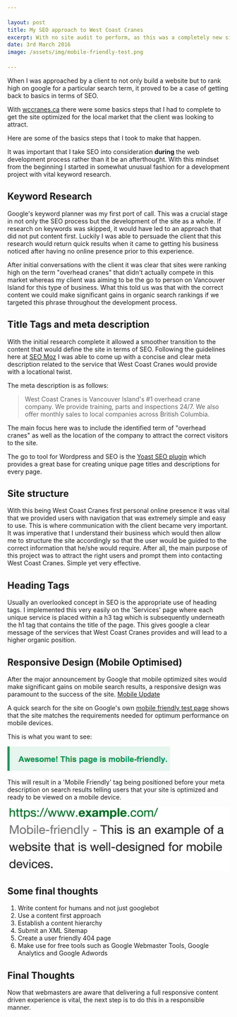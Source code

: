 ```yaml
---

layout: post
title: My SEO approach to West Coast Cranes
excerpt: With no site audit to perform, as this was a completely new site, it was back to basics for making gains in organic search results
date: 3rd March 2016
image: /assets/img/mobile-friendly-test.png

---
```


When I was approached by a client to not only build a website but to rank high on google for a particular search term, it proved to be a case of getting back to basics in terms of SEO.

With [wccranes.ca](wccranes.ca) there were some basics steps that I had to complete to get the site optimized for the local market that the client was looking to attract.

Here are some of the basics steps that I took to make that happen.  

It was important that I take SEO into consideration __during__ the web development process rather than it be an afterthought. With this mindset from the beginning I started in somewhat unusual fashion for a development project with vital keyword research.  

## Keyword Research

Google's keyword planner was my first port of call. This was a crucial stage in not only the SEO process but the development of the site as a whole. If research on keywords was skipped, it would have led to an approach that did not put content first. Luckily I was able to persuade the client that this research would return quick results when it came to getting his business noticed after having no online presence prior to this experience.

After initial conversations with the client it was clear that sites were ranking high on the term "overhead cranes" that didn't actually compete in this market whereas my client was aiming to be the go to person on Vancouver Island for this type of business. What this told us was that with the correct content we could make significant gains in organic search rankings if we targeted this phrase throughout the development process.

## Title Tags and meta description

With the initial research complete it allowed a smoother transition to the content that would define the site in terms of SEO. Following the guidelines here at [SEO Moz](https://moz.com/learn/seo/meta-description) I was able to come up with a concise and clear meta description related to the service that West Coast Cranes would provide with a locational twist.

The meta description is as follows:

> West Coast Cranes is Vancouver Island's #1 overhead crane company. We provide training, parts and inspections 24/7. We also offer monthly sales to local companies across British Columbia.

The main focus here was to include the identified term of "overhead cranes" as well as the location of the company to attract the correct visitors to the site.

The go to tool for Wordpress and SEO is the [Yoast SEO plugin](https://yoast.com/wordpress/plugins/seo/) which provides a great base for creating unique page titles and descriptions for every page.

## Site structure

With this being West Coast Cranes first personal online presence it was vital that we provided users with navigation that was extremely simple and easy to use. This is where communication with the client became very important. It was imperative that I understand their business which would then allow me to structure the site accordingly so that the user would be guided to the correct information that he/she would require. After all, the main purpose of this project was to attract the right users and prompt them into contacting West Coast Cranes. Simple yet very effective.

## Heading Tags

Usually an overlooked concept in SEO is the appropriate use of heading tags. I implemented this very easily on the 'Services' page where each unique service is placed within a h3 tag which is subsequently underneath the h1 tag that contains the title of the page. This gives google a clear message of the services that West Coast Cranes provides and will lead to a higher organic position.

## Responsive Design (Mobile Optimised)

After the major announcement by Google that mobile optimized sites would make significant gains on mobile search results, a responsive design was paramount to the success of the site. [Mobile Update](http://searchengineland.com/library/google/google-mobile-friendly-update)

A quick search for the site on Google's own [mobile friendly test page](https://www.google.com/webmasters/tools/mobile-friendly/) shows that the site matches the requirements needed for optimum performance on mobile devices.  

This is what you want to see:

![](/assets/img/mobile-friendly-test.png)

This will result in a 'Mobile Friendly' tag being positioned before your meta description on search results telling users that your site is optimized and ready to be viewed on a mobile device.

![](/assets/img/mobile-friendly-tag.png)

## Some final thoughts

1. Write content for humans and not just googlebot
2. Use a content first approach
3. Establish a content hierarchy
4. Submit an XML Sitemap
5. Create a user friendly 404 page
6. Make use for free tools such as Google Webmaster Tools, Google Analytics and Google Adwords

## Final Thoughts

Now that webmasters are aware that delivering a full responsive content driven experience is vital, the next step is to do this in a responsible manner.
